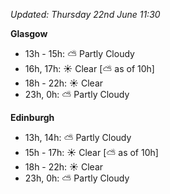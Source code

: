 *Updated: Thursday 22nd June 11:30*

**Glasgow**

* 13h - 15h: :partly_sunny: Partly Cloudy
* 16h, 17h: :sunny: Clear [:partly_sunny: as of 10h]
* 18h - 22h: :sunny: Clear
* 23h, 0h: :partly_sunny: Partly Cloudy

**Edinburgh**

* 13h, 14h: :partly_sunny: Partly Cloudy
* 15h - 17h: :sunny: Clear [:partly_sunny: as of 10h]
* 18h - 22h: :sunny: Clear
* 23h, 0h: :partly_sunny: Partly Cloudy
